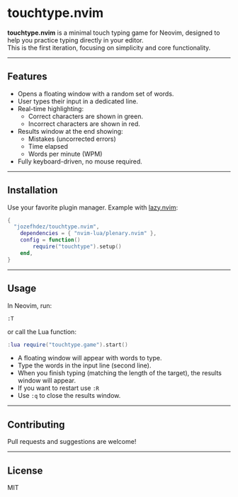 # touchtype.nvim

**touchtype.nvim** is a minimal touch typing game for Neovim, designed to help you practice typing directly in your editor.  
This is the first iteration, focusing on simplicity and core functionality.

---

## Features

- Opens a floating window with a random set of words.
- User types their input in a dedicated line.
- Real-time highlighting:  
  - Correct characters are shown in green.  
  - Incorrect characters are shown in red.
- Results window at the end showing:
  - Mistakes (uncorrected errors)
  - Time elapsed
  - Words per minute (WPM)
- Fully keyboard-driven, no mouse required.

---

## Installation

Use your favorite plugin manager. Example with [lazy.nvim](https://github.com/folke/lazy.nvim):

```lua
{
  "jozefhdez/touchtype.nvim",
    dependencies = { "nvim-lua/plenary.nvim" },
    config = function()
        require("touchtype").setup()
    end,
}
```

---

## Usage

In Neovim, run:

```
:T
```

or call the Lua function:

```lua
:lua require("touchtype.game").start()
```

- A floating window will appear with words to type.
- Type the words in the input line (second line).
- When you finish typing (matching the length of the target), the results window will appear.
- If you want to restart use `:R`
- Use `:q` to close the results window.

---

## Contributing

Pull requests and suggestions are welcome!

---

## License

MIT
